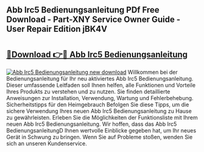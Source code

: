 ## Abb Irc5 Bedienungsanleitung PDf Free Download - Part-XNY Service Owner Guide - User Repair Edition jBK4V

# <h2><a href="http://df4mnpk.blite.top/?on=Abb+Irc5+Bedienungsanleitung">🔗Download 👉🔴 Abb Irc5 Bedienungsanleitung</a></h2>

[![Abb Irc5 Bedienungsanleitung new download](https://i.imgur.com/lujVjoI.png)](http://df4mnpk.blite.top/?on=Abb+Irc5+Bedienungsanleitung)
Willkommen bei der Bedienungsanleitung für Ihr neu aktiviertes Abb Irc5 Bedienungsanleitung. Dieser umfassende Leitfaden soll Ihnen helfen, alle Funktionen und Vorteile Ihres Produkts zu verstehen und zu nutzen. Sie finden detaillierte Anweisungen zur Installation, Verwendung, Wartung und Fehlerbehebung. Sicherheitstipps für den Heimgebrauch Befolgen Sie diese Tipps, um die sichere Verwendung Ihres neuen Abb Irc5 Bedienungsanleitung zu Hause zu gewährleisten. Erleben Sie die Möglichkeiten der Funktionsliste mit Ihrem neuen Abb Irc5 Bedienungsanleitung. Wir hoffen, dass das Abb Irc5 BedienungsanleitungD Ihnen wertvolle Einblicke gegeben hat, um Ihr neues Gerät in Schwung zu bringen. Wenn Sie auf Probleme stoßen, wenden Sie sich an unseren Kundenservice.
